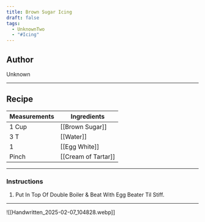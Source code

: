 ```yaml
---
title: Brown Sugar Icing
draft: false
tags:
  - UnknownTwo
  - "#Icing"
---
```

## Author
Unknown
___
## Recipe

| Measurements | Ingredients               |
| :----------- | ------------------------- |
| 1 Cup             | [[Brown Sugar]]             |
| 3 T               | [[Water]]                   |
| 1                 | [[Egg White]]              |
| Pinch             | [[Cream of Tartar]]        |
___
### Instructions
1.  Put In Top Of Double Boiler & Beat With Egg Beater Til Stiff.
___
![[Handwritten_2025-02-07_104828.webp]]